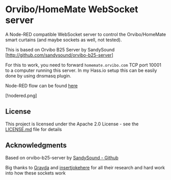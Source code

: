 
# Orvibo/HomeMate WebSocket server

A Node-RED compatible WebSocket server to control the Orvibo/HomeMate smart curtains (and maybe sockets as well, not tested).

This is based on Orvibo B25 Server by SandySound [http://github.com/sandysound/orvibo-b25-server]

For this to work, you need to forward ``homemate.orvibo.com`` TCP port 10001 to a computer running this server. In my Hass.io setup this can be easily done by using dnsmasq plugin.

Node-RED flow can be found [here](orvibo.flow)

[!nodered.png]

## License

This project is licensed under the Apache 2.0 License - see the [LICENSE.md](LICENSE.md) file for details

## Acknowledgments

Based on orvibo-b25-server by [SandySound - Github](https://github.com/sandysound)

Big thanks to [Grayda](https://github.com/Grayda/) and [insertjokehere](https://github.com/insertjokehere) for all their research and hard work into how these sockets work

